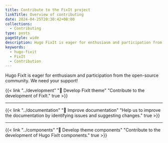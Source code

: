 ```yaml
---
title: Contribute to the FixIt project
linkTitle: Overview of contributing
date: 2024-04-25T20:30:42+08:00
collections:
  - Contributing
type: posts
pageStyle: wide
description: Hugo FixIt is eager for enthusiasm and participation from the open-source community. We need your support!
keywords: 
  - hugo-fixit
  - FixIt
  - Contribution
---
```


Hugo FixIt is eager for enthusiasm and participation from the open-source community. We need your support!

<!--more-->

{{< link "../development" "🔧 Develop FixIt theme" "Contribute to the development of FixIt." true >}}

---

{{< link "../documentation" "📝 Improve documentation" "Help us to improve the documentation by identifying issues and suggesting changes." true >}}

---

{{< link "../components" "🧩 Develop theme components" "Contribute to the development of Hugo FixIt components." true >}}
